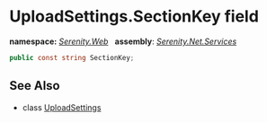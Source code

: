 # UploadSettings.SectionKey field
**namespace:** *[Serenity.Web](../../README.md#serenity.web-namespace)*   **assembly**: *[Serenity.Net.Services](../../README.md)*

```csharp
public const string SectionKey;
```

## See Also

* class [UploadSettings](../UploadSettings.md)